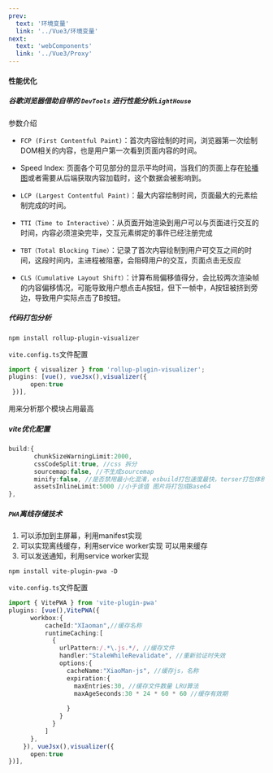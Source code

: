 ```yaml
---
prev:
  text: '环境变量'
  link: '../Vue3/环境变量'
next:
  text: 'webComponents'
  link: '../Vue3/Proxy'
---
```

#### 性能优化

##### 谷歌浏览器借助自带的 `DevTools` 进行性能分析`LightHouse`

参数介绍

- `FCP (First Contentful Paint)`：首次内容绘制的时间，浏览器第一次绘制DOM相关的内容，也是用户第一次看到页面内容的时间。

- Speed Index: 页面各个可见部分的显示平均时间，当我们的页面上存在[轮播图](https://so.csdn.net/so/search?q=轮播图&spm=1001.2101.3001.7020)或者需要从后端获取内容加载时，这个数据会被影响到。

- `LCP (Largest Contentful Paint)`：最大内容绘制时间，页面最大的元素绘制完成的时间。

- `TTI（Time to Interactive）`：从页面开始渲染到用户可以与页面进行交互的时间，内容必须渲染完毕，交互元素绑定的事件已经注册完成

- `TBT（Total Blocking Time）`：记录了首次内容绘制到用户可交互之间的时间，这段时间内，主进程被阻塞，会阻碍用户的交互，页面点击无反应

- `CLS（Cumulative Layout Shift）`：计算布局偏移值得分，会比较两次渲染帧的内容偏移情况，可能导致用户想点击A按钮，但下一帧中，A按钮被挤到旁边，导致用户实际点击了B按钮。

##### 代码打包分析

`npm install rollup-plugin-visualizer`

`vite.config.ts`文件配置

```ts
import { visualizer } from 'rollup-plugin-visualizer';
plugins: [vue(), vueJsx(),visualizer({
      open:true
 })],
```

用来分析那个模块占用最高

##### vite优化配置

```ts
build:{
       chunkSizeWarningLimit:2000,
       cssCodeSplit:true, //css 拆分
       sourcemap:false, //不生成sourcemap
       minify:false, //是否禁用最小化混淆，esbuild打包速度最快，terser打包体积最小。
       assetsInlineLimit:5000 //小于该值 图片将打包成Base64 
},
```

##### `PWA`离线存储技术

1. 可以添加到主屏幕，利用manifest实现
2. 可以实现离线缓存，利用service worker实现 可以用来缓存
3. 可以发送通知，利用service worker实现

```
npm install vite-plugin-pwa -D
```

`vite.config.ts`文件配置

```ts
import { VitePWA } from 'vite-plugin-pwa' 
plugins: [vue(),VitePWA({
      workbox:{
          cacheId:"XIaoman",//缓存名称
          runtimeCaching:[
            {
              urlPattern:/.*\.js.*/, //缓存文件
              handler:"StaleWhileRevalidate", //重新验证时失效
              options:{
                cacheName:"XiaoMan-js", //缓存js，名称
                expiration:{
                  maxEntries:30, //缓存文件数量 LRU算法
                  maxAgeSeconds:30 * 24 * 60 * 60 //缓存有效期
 
                }
              }
            }
          ]
      },
    }), vueJsx(),visualizer({
      open:true
})],
```




